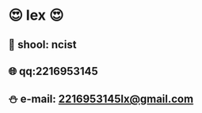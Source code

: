 # :heart_eyes: lex :heart_eyes:
## :office: shool: ncist
## :globe_with_meridians: qq:2216953145
## :snowman: e-mail: 2216953145lx@gmail.com

